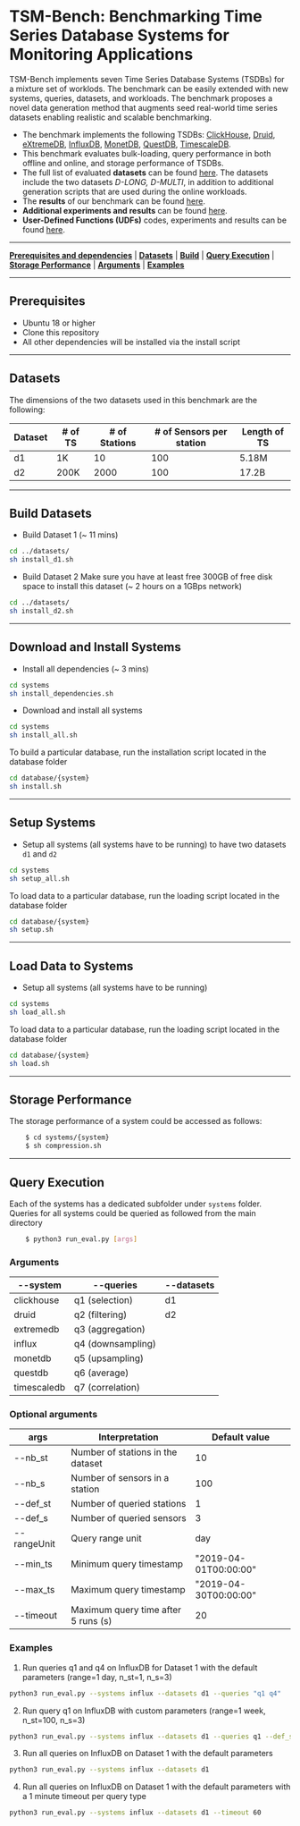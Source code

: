 # TSM-Bench: Benchmarking Time Series Database Systems for Monitoring Applications

TSM-Bench implements seven Time Series Database Systems (TSDBs) for a mixture set of worklods. The benchmark can be easily extended with new systems, queries, datasets, and workloads. The benchmark proposes a novel data generation method that augments seed real-world time series datasets enabling realistic and scalable benchmarking. 

- The benchmark implements the following TSDBs: [ClickHouse](https://clickhouse.com/), [Druid](https://druid.apache.org/), [eXtremeDB](https://www.mcobject.com/), [InfluxDB](https://docs.influxdata.com/influxdb/v1.7/), [MonetDB](https://www.monetdb.org/easy-setup/), [QuestDB](https://questdb.io/), [TimescaleDB](https://www.timescale.com/).
- This benchmark evaluates bulk-loading, query performance in both offline and online, and storage performance of TSDBs. 
- The full list of evaluated **datasets** can be found [here](). The datasets include the two datasets *D-LONG, D-MULTI*, in addition to additional generation scripts that are used during the online workloads. 
- The **results** of our benchmark can be found [here]().
- **Additional experiments and results**  can be found [here]().
- **User-Defined Functions (UDFs)** codes, experiments and results can be found [here](https://github.com/eXascaleInfolab/TSM-Bench/tree/main/udfs).

___
[**Prerequisites and dependencies**](#prerequisites) | [**Datasets**](#datasets) | [**Build**](#build) | [**Query Execution**](#Query-Execution) | [**Storage Performance**](#Storage-Performance) | [**Arguments**](#arguments) | [**Examples**](#examples)

___
## Prerequisites

- Ubuntu 18 or higher
- Clone this repository
- All other dependencies will be installed via the install script

___
## Datasets 

The dimensions of the two datasets used in this benchmark are the following:

| Dataset | # of TS | # of Stations | # of Sensors per station | Length of TS | 
| ------ | ------ | ------ | ------ | ------ |
| d1 | 1K | 10 | 100 | 5.18M |
| d2 | 200K | 2000 | 100 | 17.2B |

___
## Build Datasets 

- Build Dataset 1 (~ 11 mins)

```bash
cd ../datasets/
sh install_d1.sh
```

- Build Dataset 2 Make sure you have at least free 300GB of free disk space to install this dataset (~ 2 hours on a 1GBps network)

```bash
cd ../datasets/
sh install_d2.sh
```

___
## Download and Install Systems

- Install all dependencies (~ 3 mins)

```bash
cd systems
sh install_dependencies.sh
```

- Download and install all systems

```bash
cd systems
sh install_all.sh
```

To build a particular database, run the installation script located in the database folder

```bash
cd database/{system}
sh install.sh
```

___
## Setup Systems
- Setup all systems (all systems have to be running) to have two datasets ```d1``` and ```d2```

```bash
cd systems
sh setup_all.sh
```

To load data to a particular database, run the loading script located in the database folder

```bash
cd database/{system}
sh setup.sh
```

___
##  Load Data to Systems 
- Setup all systems (all systems have to be running)

```bash
cd systems
sh load_all.sh
```

To load data to a particular database, run the loading script located in the database folder

```bash
cd database/{system}
sh load.sh
```


___
## Storage Performance

The storage performance of a system could be accessed as follows: 

```bash
    $ cd systems/{system}
    $ sh compression.sh
```

___
## Query Execution

Each of the systems has a dedicated subfolder under `systems` folder. Queries for all systems could be queried as followed from the main directory

```bash
	$ python3 run_eval.py [args]
```

### Arguments 
| --system | --queries | --datasets |
| ------ | ------ | ------ |
| clickhouse | q1 (selection) | d1 |
| druid | q2 (filtering) | d2 |
| extremedb | q3 (aggregation) |  |
| influx | q4 (downsampling) |  |
| monetdb | q5 (upsampling) |  |
| questdb | q6 (average) | |
| timescaledb | q7 (correlation) | |


### Optional arguments

 | args  |  Interpretation | Default value | 
 | --------    | ------- | ------- | 
 | --nb_st   |  Number of stations in the dataset | 10
 | --nb_s   |  Number of sensors in a station | 100
 | --def_st   |   Number of queried stations | 1
 | --def_s   |   Number of queried sensors | 3
 | --rangeUnit   |  Query range unit | day
 | --min_ts   |   Minimum query timestamp | "2019-04-01T00:00:00" |
 | --max_ts   |   Maximum query timestamp | "2019-04-30T00:00:00"
 | --timeout   |   Maximum query time after 5 runs (s) | 20



### Examples

1. Run queries q1 and q4 on InfluxDB for Dataset 1 with the default parameters (range=1 day, n_st=1, n_s=3)
 
```bash 
python3 run_eval.py --systems influx --datasets d1 --queries "q1 q4"
```

2. Run query q1 on InfluxDB with custom parameters (range=1 week, n_st=100, n_s=3)
 
```bash 
python3 run_eval.py --systems influx --datasets d1 --queries q1 --def_st 100 --def_s 3 --range 1 --rangeUnit day

```

3. Run all queries on InfluxDB on Dataset 1 with the default parameters
 
```bash 
python3 run_eval.py --systems influx --datasets d1
```

4. Run all queries on InfluxDB on Dataset 1 with the default parameters with a 1 minute timeout per query type
 
```bash 
python3 run_eval.py --systems influx --datasets d1 --timeout 60
```



